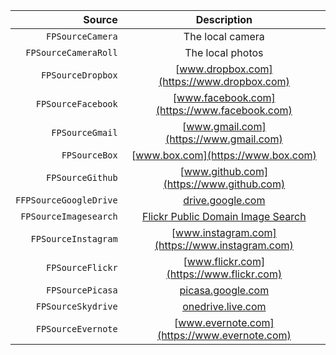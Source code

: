 | Source       | Description|
| -------------:|:--------:|
|`FPSourceCamera`|The local camera|
|`FPSourceCameraRoll`|The local photos|
|`FPSourceDropbox`|[www.dropbox.com](https://www.dropbox.com)|
|`FPSourceFacebook`|[www.facebook.com](https://www.facebook.com)|
|`FPSourceGmail`|[www.gmail.com](https://www.gmail.com)|
|`FPSourceBox`|[www.box.com](https://www.box.com)|
|`FPSourceGithub`|[www.github.com](https://www.github.com)|
|`FFPSourceGoogleDrive`|[drive.google.com](https://drive.google.com)|
|`FPSourceImagesearch`|[Flickr Public Domain Image Search](https://www.flickr.com/groups/publicdomain)|
|`FPSourceInstagram`|[www.instagram.com](https://www.instagram.com)|
|`FPSourceFlickr`|[www.flickr.com](https://www.flickr.com)|
|`FPSourcePicasa`|[picasa.google.com](https://picasa.google.com)|
|`FPSourceSkydrive`|[onedrive.live.com](https://onedrive.live.com)|
|`FPSourceEvernote`|[www.evernote.com](https://www.evernote.com)|
